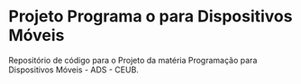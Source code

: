 # Projeto Programa o para Dispositivos Móveis
Repositório de código para o Projeto da matéria Programação para Dispositivos Móveis - ADS - CEUB.
